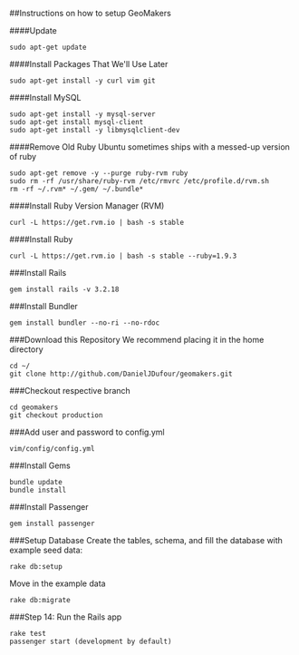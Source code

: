 ##Instructions on how to setup GeoMakers

####Update
```
sudo apt-get update
```


####Install Packages That We'll Use Later
```
sudo apt-get install -y curl vim git
```


####Install MySQL
```
sudo apt-get install -y mysql-server
sudo apt-get install mysql-client
sudo apt-get install -y libmysqlclient-dev
```


####Remove Old Ruby
Ubuntu sometimes ships with a messed-up version of ruby
```
sudo apt-get remove -y --purge ruby-rvm ruby
sudo rm -rf /usr/share/ruby-rvm /etc/rmvrc /etc/profile.d/rvm.sh
rm -rf ~/.rvm* ~/.gem/ ~/.bundle*
```


####Install Ruby Version Manager (RVM)
```
curl -L https://get.rvm.io | bash -s stable
```


####Install Ruby
```
curl -L https://get.rvm.io | bash -s stable --ruby=1.9.3
```

###Install Rails
```
gem install rails -v 3.2.18
```


###Install Bundler
```
gem install bundler --no-ri --no-rdoc
```


###Download this Repository
We recommend placing it in the home directory
```
cd ~/
git clone http://github.com/DanielJDufour/geomakers.git
```


###Checkout respective branch
```
cd geomakers
git checkout production
```


###Add user and password to config.yml
```
vim/config/config.yml
```


###Install Gems
```
bundle update
bundle install
```


###Install Passenger
```
gem install passenger
```

###Setup Database
Create the tables, schema, and fill the database with example seed data:
```
rake db:setup
```
Move in the example data
```
rake db:migrate
```


###Step 14: Run the Rails app
```
rake test
passenger start (development by default)
```
